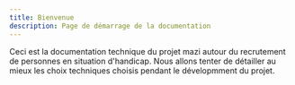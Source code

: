 ```yaml
---
title: Bienvenue
description: Page de démarrage de la documentation
---
```


Ceci est la documentation technique du projet mazi autour du recrutement de personnes en situation d'handicap. Nous allons tenter de détailler au mieux les choix techniques choisis pendant le dévelopmment du projet.
